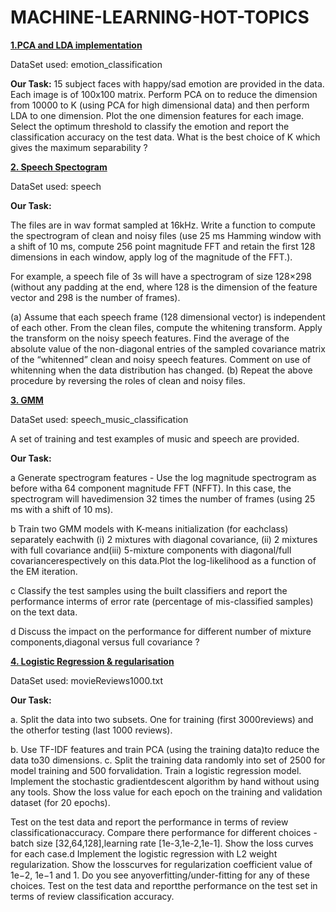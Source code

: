 # MACHINE-LEARNING-HOT-TOPICS

[**1.PCA and LDA implementation**](https://github.com/snehaNegi/MACHINE-LEARNING-HOT-TOPICS/blob/main/PCA%20and%20LDA%20implementation.ipynb) 


DataSet used: emotion_classification

**Our Task:**
15 subject faces with happy/sad emotion are provided in the data. Each image is of
100x100 matrix. Perform PCA on to reduce the dimension from 10000 to K (using
PCA for high dimensional data) and then perform LDA to one dimension. Plot the one
dimension features for each image. Select the optimum threshold to classify the emotion
and report the classification accuracy on the test data. What is the best choice of K
which gives the maximum separability ?



[**2. Speech Spectogram**](https://github.com/snehaNegi/MACHINE-LEARNING-HOT-TOPICS/blob/main/2.Speech%20Spectogram.ipynb)

DataSet used: speech


**Our Task:**

The files are in wav format sampled at 16kHz. Write a function to compute the spectrogram of clean and noisy files (use 25 ms Hamming window with a shift of 10 ms, compute 256 point magnitude FFT and retain the first 128 dimensions in each window, apply log of the magnitude of the FFT.). 

For example, a speech file of 3s will have a spectrogram of
size 128×298 (without any padding at the end, where 128 is the dimension of the feature
vector and 298 is the number of frames).

(a) Assume that each speech frame (128 dimensional vector) is independent of each other.
From the clean files, compute the whitening transform. Apply the transform on the
noisy speech features. Find the average of the absolute value of the non-diagonal
entries of the sampled covariance matrix of the “whitenned” clean and noisy speech
features. Comment on use of whitenning when the data distribution has changed.
(b) Repeat the above procedure by reversing the roles of clean and noisy files.

[**3. GMM**](https://github.com/snehaNegi/MACHINE-LEARNING-HOT-TOPICS/blob/main/3.%20GMM)

DataSet used: speech_music_classification

A set of training and test examples of music and speech are provided.

**Our Task:**

a Generate spectrogram features - Use the log magnitude spectrogram as before witha 64 component magnitude FFT (NFFT). In this case, the spectrogram will havedimension 32 times the number of frames (using 25 ms with a shift of 10 ms).

b Train two GMM models with K-means initialization (for eachclass) separately eachwith 
(i) 2 mixtures with diagonal covariance, 
(ii) 2 mixtures with full covariance and(iii) 5-mixture components with diagonal/full covariancerespectively on this data.Plot the log-likelihood as a function of the EM iteration.

c Classify the test samples using the built classifiers and report the performance interms of error rate (percentage of mis-classified samples) on the text data.

d Discuss the impact on the performance for different number of mixture components,diagonal versus full covariance ?

[**4. Logistic Regression & regularisation**](https://github.com/snehaNegi/MACHINE-LEARNING-HOT-TOPICS/blob/main/Logistic%20Regression%20with%20regularisation)

DataSet used: movieReviews1000.txt

**Our Task:**

a. Split the data into two subsets. One for training (first 3000reviews) and the otherfor testing (last 1000 reviews).

b. Use TF-IDF features and train PCA (using the training data)to reduce the data to30 dimensions.
c. Split the training data randomly into set of 2500 for model training and 500 forvalidation. 
Train a logistic regression model.  Implement the stochastic gradientdescent algorithm by hand without using any tools.
Show the loss value for each epoch on the training and validation dataset (for 20 epochs). 

Test on the test data and report the performance in terms of review classificationaccuracy.
Compare there performance for different choices - batch size [32,64,128],learning rate [1e-3,1e-2,1e-1]. Show the loss curves for each case.d Implement the logistic regression with L2 weight regularization. 
Show the losscurves for regularization coefficient value of 1e−2, 1e−1 and 1. Do you see anyoverfitting/under-fitting for any of these choices. 
Test on the test data and reportthe performance on the test set in terms of review classification accuracy.



